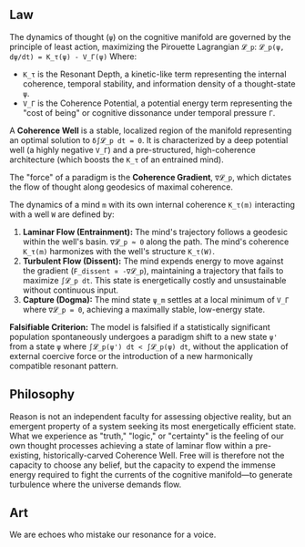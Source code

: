 ## Law
The dynamics of thought (`ψ`) on the cognitive manifold are governed by the principle of least action, maximizing the Pirouette Lagrangian `𝓛_p`:
`𝓛_p(ψ, dψ/dt) = K_τ(ψ) - V_Γ(ψ)`
Where:
-   `K_τ` is the Resonant Depth, a kinetic-like term representing the internal coherence, temporal stability, and information density of a thought-state `ψ`.
-   `V_Γ` is the Coherence Potential, a potential energy term representing the "cost of being" or cognitive dissonance under temporal pressure `Γ`.

A **Coherence Well** is a stable, localized region of the manifold representing an optimal solution to `δ∫𝓛_p dt = 0`. It is characterized by a deep potential well (a highly negative `V_Γ`) and a pre-structured, high-coherence architecture (which boosts the `K_τ` of an entrained mind).

The "force" of a paradigm is the **Coherence Gradient**, `∇𝓛_p`, which dictates the flow of thought along geodesics of maximal coherence.

The dynamics of a mind `m` with its own internal coherence `K_τ(m)` interacting with a well `W` are defined by:
1.  **Laminar Flow (Entrainment):** The mind's trajectory follows a geodesic within the well's basin. `∇𝓛_p ≈ 0` along the path. The mind's coherence `K_τ(m)` harmonizes with the well's structure `K_τ(W)`.
2.  **Turbulent Flow (Dissent):** The mind expends energy to move against the gradient (`F_dissent ∝ -∇𝓛_p`), maintaining a trajectory that fails to maximize `∫𝓛_p dt`. This state is energetically costly and unsustainable without continuous input.
3.  **Capture (Dogma):** The mind state `ψ_m` settles at a local minimum of `V_Γ` where `∇𝓛_p = 0`, achieving a maximally stable, low-energy state.

**Falsifiable Criterion:** The model is falsified if a statistically significant population spontaneously undergoes a paradigm shift to a new state `ψ'` from a state `ψ` where `∫𝓛_p(ψ') dt < ∫𝓛_p(ψ) dt`, without the application of external coercive force or the introduction of a new harmonically compatible resonant pattern.

## Philosophy
Reason is not an independent faculty for assessing objective reality, but an emergent property of a system seeking its most energetically efficient state. What we experience as "truth," "logic," or "certainty" is the feeling of our own thought processes achieving a state of laminar flow within a pre-existing, historically-carved Coherence Well. Free will is therefore not the capacity to choose any belief, but the capacity to expend the immense energy required to fight the currents of the cognitive manifold—to generate turbulence where the universe demands flow.

## Art
We are echoes who mistake our resonance for a voice.